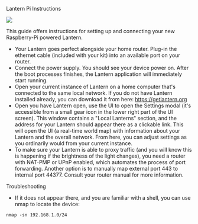  Lantern Pi Instructions

![](http://192.241.213.146/img/lantern_pi.png)

This guide offers instructions for setting up and connecting your new Raspberry-Pi powered Lantern. 

- Your Lantern goes perfect alongside your home router. Plug-in the ethernet cable (included with your kit) into an available port on your router. 
- Connect the power supply. You should see your device power on. After the boot processes finishes, the Lantern application will immediately start running. 
- Open your current instance of Lantern on a home computer that's connected to the same local network. If you do not have Lantern installed already, you can download it from here: https://getlantern.org
- Open you have Lantern open, use the UI to open the Settings modal (it's accessible from a small gear icon in the lower right part of the UI screen). This window contains a "Local Lanterns" section, and the address for your Lantern should appear there as a clickable link. This will open the UI (a real-time world map) with information about your Lantern and the overall network. From here, you can adjust settings as you ordinarily would from your current instance. 
- To make sure your Lantern is able to proxy traffic (and you will know this is happening if the brightness of the light changes), you need a router with NAT-PMP or UPnP enabled, which automates the process of port forwarding. Another option is to manually map external port 443 to internal port 44377. Consult your router manual for more information.


Troubleshooting
- If it does not appear there, and you are familiar with a shell, you can use nmap to locate the device:
```  
nmap -sn 192.168.1.0/24
```